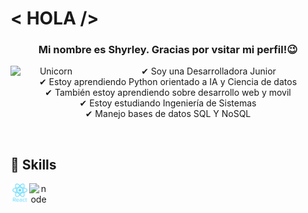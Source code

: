 <h1> < HOLA /> </h1>

<h3 align="center">Mi nombre es Shyrley. Gracias por vsitar mi perfil!😉 <br></h3>

<p align="center">
  
  <img align="left" width=130px alt="Unicorn" src="https://media.giphy.com/media/3ohs4BSacFKI7A717y/giphy.gif" />
  ✔ Soy una Desarrolladora Junior<br>
  ✔ Estoy aprendiendo Python orientado a IA y Ciencia de datos<br>
  ✔ También estoy aprendiendo sobre desarrollo web y movil <br>
  ✔ Estoy estudiando Ingeniería de Sistemas<br>
  ✔ Manejo bases de datos SQL Y NoSQL<br>
</p>

<br>

<div>
  <h2> 🌟 Skills</h2>
  <p align="center">
    <img align="left" alt="react" width="30px" src="https://raw.githubusercontent.com/devicons/devicon/master/icons/react/react-original-wordmark.svg"/>
    <img align="left" alt="node" width="30px" src="https://raw.githubusercontent.com/devicons/devicon/master/icons/nodejs/nodejs-original-wordmark.sv"/>
  </p>
 
  
</div>
